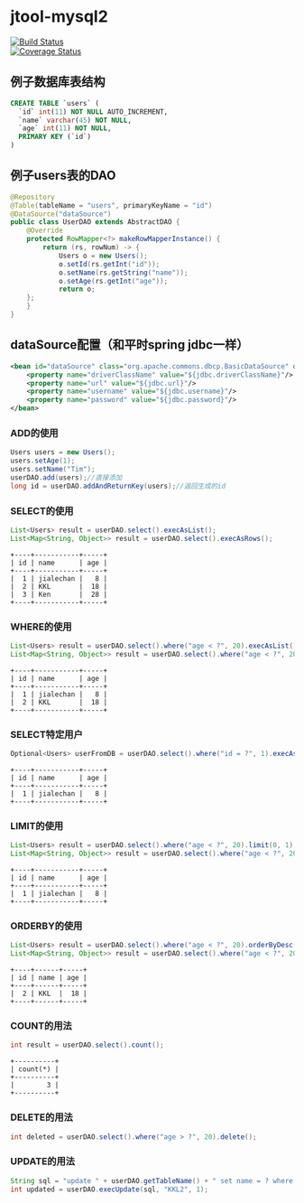 # jtool-mysql2

[![Build Status](https://travis-ci.org/JavaServerGroup/jtool-mysql2.svg?branch=master)](https://travis-ci.org/JavaServerGroup/jtool-mysql2)  
[![Coverage Status](https://coveralls.io/repos/github/JavaServerGroup/jtool-mysql2/badge.svg?branch=master)](https://coveralls.io/github/JavaServerGroup/jtool-mysql2?branch=master)  

## 例子数据库表结构
```sql
CREATE TABLE `users` (
  `id` int(11) NOT NULL AUTO_INCREMENT,
  `name` varchar(45) NOT NULL,
  `age` int(11) NOT NULL,
  PRIMARY KEY (`id`)
) 
```
## 例子users表的DAO
```java
@Repository
@Table(tableName = "users", primaryKeyName = "id")
@DataSource("dataSource")
public class UserDAO extends AbstractDAO {
	@Override
	protected RowMapper<?> makeRowMapperInstance() {
		return (rs, rowNum) -> {
            Users o = new Users();
            o.setId(rs.getInt("id"));
            o.setName(rs.getString("name"));
            o.setAge(rs.getInt("age"));
            return o;
    };
	}
}
```
## dataSource配置（和平时spring jdbc一样）
```xml
<bean id="dataSource" class="org.apache.commons.dbcp.BasicDataSource" destroy-method="close">
    <property name="driverClassName" value="${jdbc.driverClassName}"/>
    <property name="url" value="${jdbc.url}"/>
    <property name="username" value="${jdbc.username}"/>
    <property name="password" value="${jdbc.password}"/>
</bean>
```
### ADD的使用
```java
Users users = new Users();
users.setAge(1);
users.setName("Tim");
userDAO.add(users);//直接添加
long id = userDAO.addAndReturnKey(users);//返回生成的id
```
### SELECT的使用
```java
List<Users> result = userDAO.select().execAsList();
List<Map<String, Object>> result = userDAO.select().execAsRows();
```
```shell
+----+-----------+-----+  
| id | name      | age |  
+----+-----------+-----+  
|  1 | jialechan |   8 |  
|  2 | KKL       |  18 |  
|  3 | Ken       |  28 |  
+----+-----------+-----+    
```
### WHERE的使用
```java
List<Users> result = userDAO.select().where("age < ?", 20).execAsList();
List<Map<String, Object>> result = userDAO.select().where("age < ?", 20).execAsRows();
```
```shell
+----+-----------+-----+
| id | name      | age |
+----+-----------+-----+
|  1 | jialechan |   8 |
|  2 | KKL       |  18 |
+----+-----------+-----+
```
### SELECT特定用户
```java
Optional<Users> userFromDB = userDAO.select().where("id = ?", 1).execAsPojoOpt();
```
```shell
+----+-----------+-----+
| id | name      | age |
+----+-----------+-----+
|  1 | jialechan |   8 |
+----+-----------+-----+
```
### LIMIT的使用
```java
List<Users> result = userDAO.select().where("age < ?", 20).limit(0, 1).execAsList();
List<Map<String, Object>> result = userDAO.select().where("age < ?", 20).limit(0, 1).execAsRows();
```
```shell
+----+-----------+-----+
| id | name      | age |
+----+-----------+-----+
|  1 | jialechan |   8 |
+----+-----------+-----+
```
### ORDERBY的使用
```java
List<Users> result = userDAO.select().where("age < ?", 20).orderByDesc("id").limit(0, 1).execAsList();
List<Map<String, Object>> result = userDAO.select().where("age < ?", 20).orderByDesc("id").limit(0, 1).execAsRows();
```
```shell
+----+------+-----+
| id | name | age |
+----+------+-----+
|  2 | KKL  |  18 |
+----+------+-----+
```
### COUNT的用法
```java
int result = userDAO.select().count();
```
```shell
+----------+
| count(*) |
+----------+
|        3 |
+----------+
```
### DELETE的用法
```java
int deleted = userDAO.select().where("age > ?", 20).delete();
```
### UPDATE的用法
```java
String sql = "update " + userDAO.getTableName() + " set name = ? where id = ?";
int updated = userDAO.execUpdate(sql, "KKL2", 1);
```


